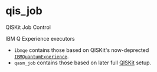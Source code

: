 # qis_job
QISKit Job Control

IBM Q Experience executors

* `ibmqe` contains those based on QISKit's now-deprected [`IBMQuantumExperience`]([qiskit-api-py]).
* `qasm_job` contains those based on later full [QISKit](https://github.com/Qiskit) setup.
